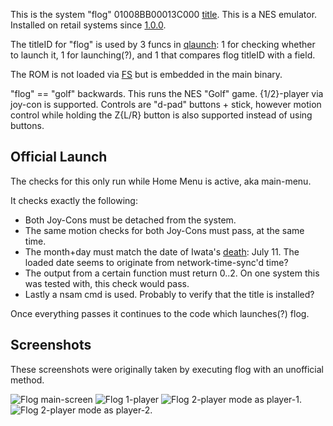 This is the system "flog" 01008BB00013C000
[title](Title%20list.md "wikilink"). This is a NES emulator. Installed
on retail systems since [1.0.0](1.0.0.md "wikilink").

The titleID for "flog" is used by 3 funcs in
[qlaunch](Qlaunch.md "wikilink"): 1 for checking whether to launch it, 1
for launching(?), and 1 that compares flog titleID with a field.

The ROM is not loaded via [FS](Filesystem%20services.md "wikilink") but
is embedded in the main binary.

"flog" == "golf" backwards. This runs the NES "Golf" game. {1/2}-player
via joy-con is supported. Controls are "d-pad" buttons + stick, however
motion control while holding the Z{L/R} button is also supported instead
of using buttons.

## Official Launch

The checks for this only run while Home Menu is active, aka main-menu.

It checks exactly the following:

  - Both Joy-Cons must be detached from the system.
  - The same motion checks for both Joy-Cons must pass, at the same
    time.
  - The month+day must match the date of Iwata's
    [death](https://en.wikipedia.org/wiki/Satoru_Iwata): July 11. The
    loaded date seems to originate from network-time-sync'd time?
  - The output from a certain function must return 0..2. On one system
    this was tested with, this check would pass.
  - Lastly a nsam cmd is used. Probably to verify that the title is
    installed?

Once everything passes it continues to the code which launches(?) flog.

## Screenshots

These screenshots were originally taken by executing flog with an
unofficial method.

![Flog main-screen](Flog0.jpg "Flog main-screen") ![Flog
1-player](Flog1.jpg "Flog 1-player") ![Flog 2-player mode as
player-1.](Flog2.jpg "Flog 2-player mode as player-1.") ![Flog 2-player
mode as player-2.](Flog3.jpg "Flog 2-player mode as player-2.")
